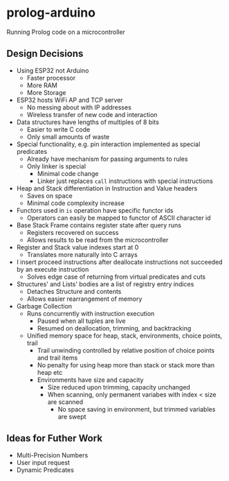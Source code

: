 # prolog-arduino
Running Prolog code on a microcontroller

## Design Decisions
+ Using ESP32 not Arduino
    + Faster processor
    + More RAM
    + More Storage
+ ESP32 hosts WiFi AP and TCP server
    + No messing about with IP addresses
    + Wireless transfer of new code and interaction
+ Data structures have lengths of multiples of 8 bits
    + Easier to write C code
    + Only small amounts of waste
+ Special functionality, e.g. pin interaction implemented as special predicates
    + Already have mechanism for passing arguments to rules
    + Only linker is special
        + Minimal code change
        + Linker just replaces `call` instructions with special instructions
+ Heap and Stack differentiation in Instruction and Value headers
    + Saves on space
    + Minimal code complexity increase
+ Functors used in `is` operation have specific functor ids
    + Operators can easily be mapped to functor of ASCII character id
+ Base Stack Frame contains register state after query runs
    + Registers recovered on success
    + Allows results to be read from the microcontroller
+ Register and Stack value indexes start at 0
    + Translates more naturally into C arrays
+ I insert proceed instructions after deallocate instructions not succeeded by an execute instruction
    + Solves edge case of returning from virtual predicates and cuts
+ Structures' and Lists' bodies are a list of registry entry indices
    + Detaches Structure and contents
    + Allows easier rearrangement of memory
+ Garbage Collection
    + Runs concurrently with instruction execution
        + Paused when all tuples are live
        + Resumed on deallocation, trimming, and backtracking
    + Unified memory space for heap, stack, environments, choice points, trail
        + Trail unwinding controlled by relative position of choice points and trail items
        + No penalty for using heap more than stack or stack more than heap etc
        + Environments have size and capacity
            + Size reduced upon trimming, capacity unchanged
            + When scanning, only permanent variabes with index < size are scanned
                + No space saving in environment, but trimmed variables are swept


## Ideas for Futher Work
+ Multi-Precision Numbers
+ User input request
+ Dynamic Predicates
